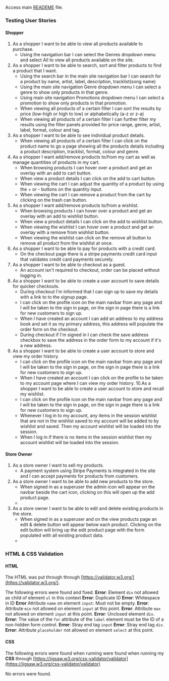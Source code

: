 ﻿

Access main [READEME](https://github.com/Kieran-Murray-Code/CI-MS2-Gridcannon/blob/master/README.md) file.

### Testing User Stories
#### Shopper
1. As a shopper I want to be able to view all products available to purchase.
	-  Using the navigation bar I can select the Genres dropdown menu and select All to view all products available on the site.
2. As a shopper I want to be able to search, sort and filter products to find a product that I want.
	-	Using the search bar in the main site navigation bar I can search for a product by name, artist, label, description, tracklist(song name)
	-	Using the main site navigation Genre dropdown menu I can select a genre to show only products in that genre.
	-	Using main site navigation Promotions dropdown menu I can select a promotion to show only products in that promotion.
	-	When viewing all products of a certain filter I can sort the results by price (low-high or high to low) or alphabetically (a-z or z-a)
	-	When viewing all products of a certain filter I can further filter my results using the filter panels provided for price range, genre, artist, label, format, colour and tag.
3. As a shopper I want to be able to see individual product details.
	-  When viewing all products of a certain filter I can click on the product name to go a page showing all the products details including a product description, tracklist, format, colour and genre.
4. As a shopper I want add/remove products to/from my cart as well as manage quantities of products in my cart. 
	- When browsing products I can hover over a product and get an overlay with an add to cart button.
	- When view a product details I can click on the add to cart button.
	- When viewing the cart I can adjust the quantity of a product by using the + or - buttons on the quantity input.
	- When viewing the cart I can remove a product from the cart by clicking on the trash can button.
5. As a shopper I want add/remove products to/from a wishlist.
	 - When browsing products I can hover over a product and get an overlay with an add to wishlist button.
	- When view a product details I can click on the add to wishlist button.
	- When viewing the wishlist I can hover over a product and get an overlay with a remove from wishlist button.
	- When viewing the wishlist can click on the remove all button to remove all product from the wishlist at once.
6. As a shopper I want to be able to pay for products with a credit card.
	- On the checkout page there is a stripe payments credit card input that validates credit card payments securely.
7. As a shopper I want to be able to checkout as a guest.
	- An account isn't required to checkout, order can be placed without logging in.
8. As a shopper I want to be able to create a user account to save details for quicker checkouts.
	- During checkout I'm informed that I can sign up to save my details with a link to to the signup page.
	- I can click on the profile icon on the main navbar from any page and I will be taken to the sign in page, on the sign in page there is a link for new customers to sign up.
	- When I have created an account I can add an address to my address book and set it as my primary address, this address will populate the order form on the checkout.
	- During checkout if I'm signed in I can check the save address checkbox to save the address in the order form to my account if it's a new address.
9. As a shopper I want to be able to create a user account to store and view my order history.
	- I can click on the profile icon on the main navbar from any page and I will be taken to the sign in page, on the sign in page there is a link for new customers to sign up.
	- When I have created an account I can click on the profile to be taken to my account page where I can view my order history.
10.As a shopper I want to be able to create a user account to store and recall my wishlist. 
	- I can click on the profile icon on the main navbar from any page and I will be taken to the sign in page, on the sign in page there is a link for new customers to sign up.
	- Whenever I log in to my account, any items in the session wishlist that are not in the wishlist saved to my account will be added to by wishlist and saved. Then my account wishlist will be loaded into the session.
	- When I log in if there is no items in the session wishlist then my account wishlist will be loaded into the session.


#### Store Owner
1.  As a store owner I want to sell my products. 
	 - A payment system using Stripe Payments is integrated in the site and I can accept payments for products from customers.
2. As a store owner I want to be able to add new products to the store. 
	- When signed in as a superuser the admin icon will appear on the navbar beside the cart icon, clicking on this will open up the add product page.
	- 
3. As a store owner I want to be able to edit and delete existing products in the store.
	- When signed in as a superuser and on the view products page an edit & delete button will appear below each product. Clicking on the edit button will bring up the edit product page with the form populated with all existing product data.
	- 
### HTML & CSS Validation

#### HTML
The HTML was put through through [https://validator.w3.org/](https://validator.w3.org/).

The following errors were found and fixed.
**Error**: Element  `div` not allowed as child of element  `ul` in this context
**Error**: Duplicate ID
**Error**: Whitespace in ID
**Error** Attribute `name` on element `input`: Must not be empty.
**Error**: Attribute  `min`  not allowed on element  `input`  at this point.
**Error**: Attribute  `max`  not allowed on element  `input`  at this point.
**Error**: Unclosed element  `div`.
**Error**: The value of the  `for`  attribute of the  `label`  element must be the ID of a non-hidden form control.
**Error**: Stray end tag `input`
**Error**: Stray end tag  `div`.
**Error**: Attribute  `placeholder`  not allowed on element  `select`  at this point.


#### CSS
The following errors were found when running were found when running my **CSS** through [https://jigsaw.w3.org/css-validator/validator](https://jigsaw.w3.org/css-validator/validator)

No errors were found.
